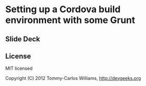 # Setting up a Cordova build environment with some Grunt

## Slide Deck

## License

MIT licensed

Copyright (C) 2012 Tommy-Carlos Williams, http://devgeeks.org
